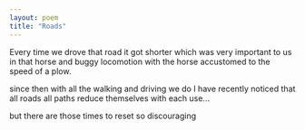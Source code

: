 ```yaml
---
layout: poem
title: "Roads"
---
```


Every time we drove that road
it got shorter
which was very important to us
in that horse and buggy
locomotion
with the horse accustomed
to the speed of a plow.

since then
with all the walking
and driving
we do
I have recently noticed
that all roads
all paths
reduce themselves
with each use...

but there are those times to reset
so discouraging
